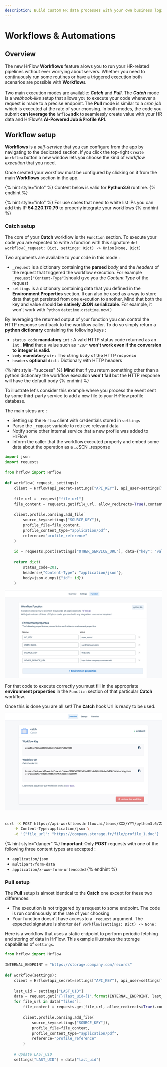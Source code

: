 ```yaml
---
description: Build custom HR data processes with your own business logic.
---
```


# Workflows & Automations

## Overview

The new HrFlow **Workflows** feature allows you to run your HR-related pipelines without ever worrying about servers. Whether you need to continuously run some routines or have a triggered execution both scenarios are possible with **Workflows**. \
\
Two main execution modes are available: _**Catch**_ and _**Pull**_. The _**Catch**_ mode is a _webhook-like_ setup that allows you to execute your code whenever a request is made to a precise endpoint. The **Pull** mode is similar to a _cron job_ which is executed at the rate of your choosing. In both modes, the code you submit **can leverage the `hrflow` sdk** to seamlessly create value with your HR data and HrFlow's **AI-Powered Job & Profile API**.&#x20;

## Workflow setup

**Workflows** is a _self-service_ that you can configure from the app by navigating to the dedicated section. If you click the top-right `Create Workflow`  button a new window lets you choose the kind of _workflow execution_ that you need.

Once created your workflow must be configured by clicking on it from the main **Workflows** section in the app.

{% hint style="info" %}
Content below is valid for **Python3.6** runtime.&#x20;
{% endhint %}

{% hint style="info" %}
For use cases that need to white list IPs you can add this IP **54.220.170.79** to properly integrate your workflows
{% endhint %}

### Catch setup

The core of your **Catch** workflow is the `Function`  section. To execute your code you are expected to write a function with this signature `def workflow(_request: Dict, settings: Dict) -> Union[None, Dict]`

Two arguments are available to your code in this mode :&#x20;

* `_request` is a dictionary containing the **parsed** _body_ and the _headers_ of the request that triggered the workflow execution. For example `_request["Content-Type"]`should give you the _Content Type_  of the request &#x20;
* `settings` is a dictionary containing data that you defined in the **Environment Properties** section. It can also be used as a way to store data that get persisted from one execution to another. Mind that both the key and value should **be natively JSON serializable**. For example, it won't work with `Python` `datetime.datetime.now()`

By leveraging the returned output of your function you can control the HTTP response sent back to the workflow caller. To do so simply return a **python dictionary** containing the following keys :&#x20;

* `status_code` **mandatory** `int`  : A valid HTTP status code returned as an `int` . **Mind** that a value such as `"200"` **won't work even if the conversion to integer is valid.**
* `body` **mandatory** `str` : The string body of the HTTP response
* `headers` **optional** `dict` : Dictionary with HTTP headers

{% hint style="success" %}
**Mind** that if you return something other than a python dictionary the workflow execution **won't fail** but the HTTP response will have the default body
{% endhint %}

To illustrate let's consider this example where you process the event sent by some third-party service to add a new file to your HrFlow profile database. &#x20;

The main steps are :

* Setting up the `Hrflow` client with credentials stored in `settings`
* Parse the `_request` variable to retrieve relevant data
* Notify some other internal service that a new profile was added to HrFlow
* Inform the caller that the workflow executed properly and embed some data about the operation as a _JSON _response

```python
import json
import requests

from hrflow import Hrflow

def workflow(_request, settings):
    client = Hrflow(api_secret=settings["API_KEY"], api_user=settings["USER_EMAIL"])
    
    file_url = _request["file_url"]
    file_content = requests.get(file_url, allow_redirects=True).content
    
    client.profile.parsing.add_file(
        source_key=settings["SOURCE_KEY"]),
        profile_file=file_content,
        profile_content_type="application/pdf",
        reference="profile_reference"
    )
    
    id = requests.post(settings["OTHER_SERVICE_URL"], data={"key": "value"}).json()["id"]
    
    return dict(
        status_code=201,
        headers={"Content-Type": "application/json"},
        body=json.dumps({"id": id})
    )

```

![](../.gitbook/assets/screen-shot-2020-09-09-at-18.10.29.png)

For that code to execute correctly you must fill in the appropriate **environment properties** in the `Function` section of that particular **Catch** workflow.&#x20;

Once this is done you are all set! The **Catch** hook Url is ready to be used.

![](../.gitbook/assets/screen-shot-2020-09-04-at-09.26.38.png)

```bash

curl -X POST https://api-workflows.hrflow.ai/teams/XXX/YYY/python3.6/ZZZ \
    -H Content-Type:application/json \
    -d '{"file_url": "https://company.storage.fr/file/profile_1.doc"}'
```

{% hint style="danger" %}
**Important**: Only **POST** requests with one of the following three content types are accepted :&#x20;

* `application/json`
* `multipart/form-data`
* `application/x-www-form-urlencoded`
{% endhint %}

### Pull setup

The **Pull** setup is almost identical to the **Catch** one except for these two differences:

* The execution is not triggered by a request to some endpoint. The code is run continuously at the rate of your choosing
* Your function doesn't have access to a `_request` argument. The expected signature is shorter `def workflow(settings: Dict) -> None:`

Here is a workflow that uses a static endpoint to perform periodic fetching and storing of data in HrFlow. This example illustrates the storage capabilities of `settings`.&#x20;

```python
from hrflow import Hrflow

INTERNAL_ENDPOINT = "https://storage.company.com/records"

def workflow(settings):
    client = Hrflow(api_secret=settings["API_KEY"], api_user=settings["USER_EMAIL"])
    
    last_uid = settings["LAST_UID"]
    data = request.get("{}?last_uid={}".format(INTERNAL_ENDPOINT, last_uid)).json()
    for file_url in data["files"]:
        file_content = requests.get(file_url, allow_redirects=True).content
        
        client.profile.parsing.add_file(
            source_key=settings["SOURCE_KEY"]),
            profile_file=file_content,
            profile_content_type="application/pdf",
            reference="profile_reference"
        )
    
    # Update LAST_UID
    settings["LAST_UID"] = data["last_uid"]
```
